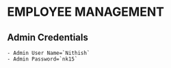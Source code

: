# EMPLOYEE MANAGEMENT

## Admin Credentials
    - Admin User Name=`Nithish`
    - Admin Password=`nk15`
    
 
			
